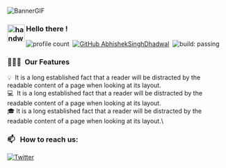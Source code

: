 ![BannerGIF](https://safeyield.org/vitordeployments/neonguard/neonantibot/yieldbootstrap/gelistirme_surumu/assets/images/background.png)


### <img alt="handwavegif" src="https://user-images.githubusercontent.com/39513876/112366216-8cfe7400-8cfe-11eb-8116-7d3dbae20e97.gif" width='40' align="left"/> Hello there !
![profile count](https://komarev.com/ghpvc/?username=safeyieldswap&color=red)&nbsp;
[![GitHub AbhishekSinghDhadwal](https://img.shields.io/github/followers/safeyieldswap?label=follow&style=social)](https://github.com/safeyieldswap)&nbsp;
![build: passing](https://img.shields.io/badge/build-passing-success)
### 👨🏻‍💻 &nbsp;Our Features

💡 &nbsp;It is a long established fact that a reader will be distracted by the readable content of a page when looking at its layout.\
💻 &nbsp;It is a long established fact that a reader will be distracted by the readable content of a page when looking at its layout.\
🎓&nbsp;It is a long established fact that a reader will be distracted by the readable content of a page when looking at its layout.\


### 📫 &nbsp; How to reach us:


<a href="https://www.twitter.com/"><img alt="Twitter" src="https://img.shields.io/badge/telegram%20-%230077B5.svg?&style=flat&logo=twitter&logoColor=white"/></a> &nbsp;


